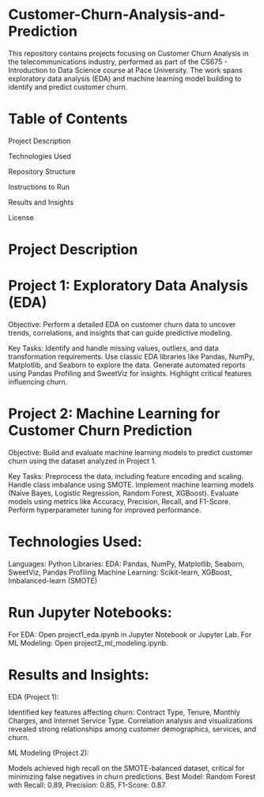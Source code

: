 # Customer-Churn-Analysis-and-Prediction
This repository contains projects focusing on Customer Churn Analysis in the telecommunications industry, performed as part of the CS675 - Introduction to Data Science course at Pace University. The work spans exploratory data analysis (EDA) and machine learning model building to identify and predict customer churn.

# Table of Contents
Project Description

Technologies Used

Repository Structure

Instructions to Run

Results and Insights

License

# Project Description

# Project 1: Exploratory Data Analysis (EDA)

Objective: Perform a detailed EDA on customer churn data to uncover trends, correlations, and insights that can guide predictive modeling.

Key Tasks:
    Identify and handle missing values, outliers, and data transformation requirements.
    Use classic EDA libraries like Pandas, NumPy, Matplotlib, and Seaborn to explore the data.
    Generate automated reports using Pandas Profiling and SweetViz for insights.
    Highlight critical features influencing churn.

# Project 2: Machine Learning for Customer Churn Prediction

Objective: Build and evaluate machine learning models to predict customer churn using the dataset analyzed in Project 1.

Key Tasks:
Preprocess the data, including feature encoding and scaling.
Handle class imbalance using SMOTE.
Implement machine learning models (Naïve Bayes, Logistic Regression, Random Forest, XGBoost).
Evaluate models using metrics like Accuracy, Precision, Recall, and F1-Score.
Perform hyperparameter tuning for improved performance.

# Technologies Used:

Languages: Python
Libraries:
    EDA: Pandas, NumPy, Matplotlib, Seaborn, SweetViz, Pandas Profiling
    Machine Learning: Scikit-learn, XGBoost, Imbalanced-learn (SMOTE)


# Run Jupyter Notebooks:

For EDA: Open project1_eda.ipynb in Jupyter Notebook or Jupyter Lab.
For ML Modeling: Open project2_ml_modeling.ipynb.

# Results and Insights:

EDA (Project 1):

Identified key features affecting churn:
Contract Type, Tenure, Monthly Charges, and Internet Service Type.
Correlation analysis and visualizations revealed strong relationships among customer demographics, services, and churn.

ML Modeling (Project 2):

Models achieved high recall on the SMOTE-balanced dataset, critical for minimizing false negatives in churn predictions.
Best Model: Random Forest with Recall: 0.89, Precision: 0.85, F1-Score: 0.87.



